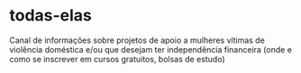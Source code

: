# todas-elas
Canal de informações sobre projetos de apoio a mulheres vítimas de violência doméstica e/ou que desejam ter independência financeira (onde e como se inscrever em cursos gratuitos, bolsas de estudo)
